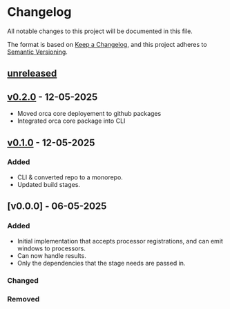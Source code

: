 # Changelog

All notable changes to this project will be documented in this file.

The format is based on [Keep a Changelog](https://keepachangelog.com/en/1.1.0/),
and this project adheres to [Semantic Versioning](https://semver.org/spec/v2.0.0.html).

## [unreleased]

## [v0.2.0] - 12-05-2025

- Moved orca core deployement to github packages
- Integrated orca core package into CLI

## [v0.1.0] - 12-05-2025

### Added

- CLI & converted repo to a monorepo.
- Updated build stages.

## [v0.0.0] - 06-05-2025

### Added

- Initial implementation that accepts processor registrations, and can emit windows to processors.
- Can now handle results.
- Only the dependencies that the stage needs are passed in.

### Changed

### Removed

[unreleased]: https://github.com/Predixus/Orca/compare/v0.2.0...HEAD
[v0.2.0]: https://github.com/Predixus/Orca/compare/v0.1.0...v0.2.0
[v0.1.0]: https://github.com/Predixus/Orca/compare/v0.0.0...v0.1.0
